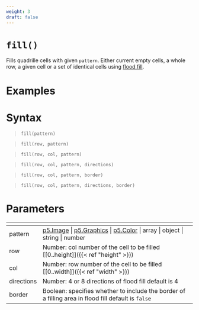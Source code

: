 ```yaml
---
weight: 3
draft: false
---
```


# `fill()`

Fills quadrille cells with given `pattern`. Either current empty cells, a whole row, a given cell or a set of identical cells using [flood fill](https://en.m.wikipedia.org/wiki/Flood_fill).

# Examples

# Syntax

> `fill(pattern)`

> `fill(row, pattern)`

> `fill(row, col, pattern)`

> `fill(row, col, pattern, directions)`

> `fill(row, col, pattern, border)`

> `fill(row, col, pattern, directions, border)`

# Parameters

| <!-- --> | <!-- -->                                                                                                                                                            |
|----------|---------------------------------------------------------------------------------------------------------------------------------------------------------------------|
| pattern  | [p5.Image](https://p5js.org/reference/#/p5.Image) \| [p5.Graphics](https://p5js.org/reference/#/p5.Graphics) \| [p5.Color](https://p5js.org/reference/#/p5.Color) \| array \| object \| string \| number |
| row      | Number: col number of the cell to be filled [\[0..height\]]({{< ref "height" >}})                                                                                   |
| col      | Number: row number of the cell to be filled [\[0..width\]]({{< ref "width" >}})                                                                                     |
| directions | Number: 4 or 8 directions of flood fill default is 4                                                |
| border     | Boolean: specifies whether to include the border of a filling area in flood fill default is `false` |